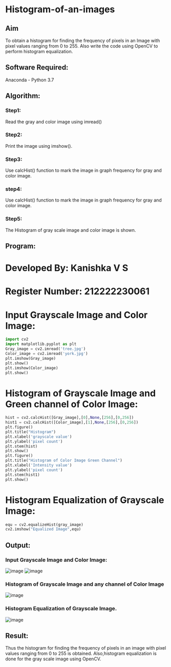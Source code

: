 # Histogram-of-an-images
## Aim
To obtain a histogram for finding the frequency of pixels in an Image with pixel values ranging from 0 to 255. Also write the code using OpenCV to perform histogram equalization.

## Software Required:
Anaconda - Python 3.7

## Algorithm:
### Step1:
Read the gray and color image using imread()

### Step2:
Print the image using imshow().



### Step3:
Use calcHist() function to mark the image in graph frequency for gray and color image.

### step4:
Use calcHist() function to mark the image in graph frequency for gray and color image.

### Step5:
The Histogram of gray scale image and color image is shown.


## Program:

# Developed By: Kanishka V S
# Register Number: 212222230061
# Input Grayscale Image and Color Image:
```py
import cv2
import matplotlib.pyplot as plt
Gray_image = cv2.imread('tree.jpg')
Color_image = cv2.imread('york.jpg')
plt.imshow(Gray_image)
plt.show()
plt.imshow(Color_image)
plt.show()
```
# Histogram of Grayscale Image and Green channel of Color Image:
```py
hist = cv2.calcHist([Gray_image],[0],None,[256],[0,256])
hist1 = cv2.calcHist([Color_image],[1],None,[256],[0,256])
plt.figure()
plt.title("Histogram")
plt.xlabel('grayscale value')
plt.ylabel('pixel count')
plt.stem(hist)
plt.show()
plt.figure()
plt.title("Histogram of Color Image Green Channel")
plt.xlabel('Intensity value')
plt.ylabel('pixel count')
plt.stem(hist1)
plt.show()
```
# Histogram Equalization of Grayscale Image:
```py
equ = cv2.equalizeHist(gray_image)
cv2.imshow("Equalized Image",equ)
```





## Output:
### Input Grayscale Image and Color Image:
![image](https://github.com/MounishT/Histogram-of-an-images/assets/138955798/0c912e06-0885-4585-a037-7d1c34523a71)
![image](https://github.com/MounishT/Histogram-of-an-images/assets/138955798/b5dda9e9-8696-497f-af6c-2f8fe5e49a9f)


### Histogram of Grayscale Image and any channel of Color Image

![image](https://github.com/MounishT/Histogram-of-an-images/assets/138955798/1bbfcf7b-c7e6-44dc-913f-051443d857ca)

### Histogram Equalization of Grayscale Image.

![image](https://github.com/MounishT/Histogram-of-an-images/assets/138955798/bf9aca40-9125-4b3e-9330-178b25288bc7)



## Result: 
Thus the histogram for finding the frequency of pixels in an image with pixel values ranging from 0 to 255 is obtained. Also,histogram equalization is done for the gray scale image using OpenCV.
